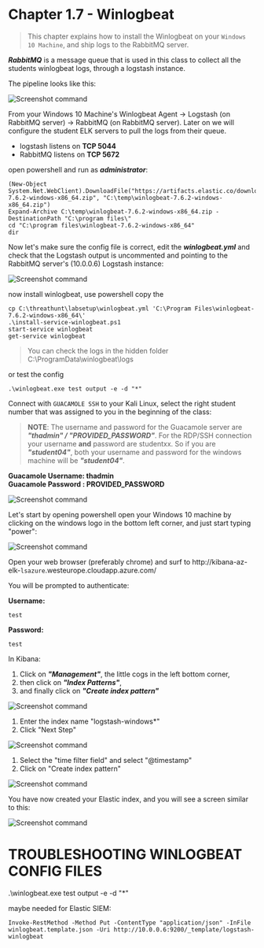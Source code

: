 #   Chapter 1.7 - Winlogbeat
>This chapter explains how to install the Winlogbeat on your `Windows 10 Machine`, and ship logs to the RabbitMQ server.

***RabbitMQ*** is a message queue that is used in this class to collect all the students winlogbeat logs, through a logstash instance.

The pipeline looks like this:

![Screenshot command](./assets/01-studentpipe.jpg)

From your Windows 10 Machine's Winlogbeat Agent -> Logstash (on RabbitMQ server) -> RabbitMQ (on RabbitMQ server). Later on we will configure the student ELK servers to pull the logs from their queue.

- logstash listens on **TCP 5044**
- RabbitMQ listens on **TCP 5672**

open powershell and run as ___administrator___:

```code
(New-Object System.Net.WebClient).DownloadFile("https://artifacts.elastic.co/downloads/beats/winlogbeat/winlogbeat-7.6.2-windows-x86_64.zip", "C:\temp\winlogbeat-7.6.2-windows-x86_64.zip")
Expand-Archive C:\temp\winlogbeat-7.6.2-windows-x86_64.zip -DestinationPath "C:\program files\"
cd "C:\program files\winlogbeat-7.6.2-windows-x86_64"
dir
```

Now let's make sure the config file is correct, edit the ***winlogbeat.yml*** and check that the Logstash output is uncommented and pointing to the RabbitMQ server's (10.0.0.6) Logstash instance:

![Screenshot command](./assets/01-winlogbeat_mq.jpg)

now install winlogbeat, use powershell copy the 

```code
cp C:\threathunt\labsetup\winlogbeat.yml 'C:\Program Files\winlogbeat-7.6.2-windows-x86_64\'
.\install-service-winlogbeat.ps1
start-service winlogbeat
get-service winlogbeat
```

> You can check the logs in the hidden folder C:\ProgramData\winlogbeat\logs 

or test the config 

```code
.\winlogbeat.exe test output -e -d "*"
```

Connect with `GUACAMOLE SSH` to your Kali Linux, select the right student number that was assigned to you in the beginning of the class:

> **NOTE**: The username and password for the Guacamole server are ***"thadmin" / "PROVIDED_PASSWORD"***. For the RDP/SSH connection your username __and__ password are studentxx. So if you are ***"student04"***, both your username and password for the windows machine will be ***"student04"***.

**Guacamole Username: thadmin**  
**Guacamole Password : PROVIDED_PASSWORD**

![Screenshot command](./assets/02-guacamole.jpg)

Let's start by opening powershell open your Windows 10 machine by clicking on the windows logo in the bottom left corner, and just start typing "power":

![Screenshot command](./assets/04-powershell.jpg)

Open your web browser (preferably chrome) and surf to http://kibana-az-elk-`lsazure`.westeurope.cloudapp.azure.com/

You will be prompted to authenticate:

**Username:**
```code
test
```
**Password:**
```code
test
```
In Kibana:

1. Click on ***"Management"***, the little cogs in the left bottom corner,
2. then click on ***"Index Patterns"***,
3. and finally click on ***"Create index pattern"***

![Screenshot command](./assets/03-kibanaindex.jpg)

1. Enter the index name "logstash-windows*"
2. Click "Next Step"

![Screenshot command](./assets/03-kibanadefine.jpg)

1. Select the "time filter field" and select "@timestamp"
2. Click on "Create index pattern"

![Screenshot command](./assets/03-kibanatime.jpg)

You have now created your Elastic index, and you will see a screen similar to this:

![Screenshot command](./assets/03-kibanacreated.jpg)

TROUBLESHOOTING WINLOGBEAT CONFIG FILES
====
.\winlogbeat.exe test output -e -d "*"  

maybe needed for Elastic SIEM:  

```code
Invoke-RestMethod -Method Put -ContentType "application/json" -InFile winlogbeat.template.json -Uri http://10.0.0.6:9200/_template/logstash-winlogbeat
```